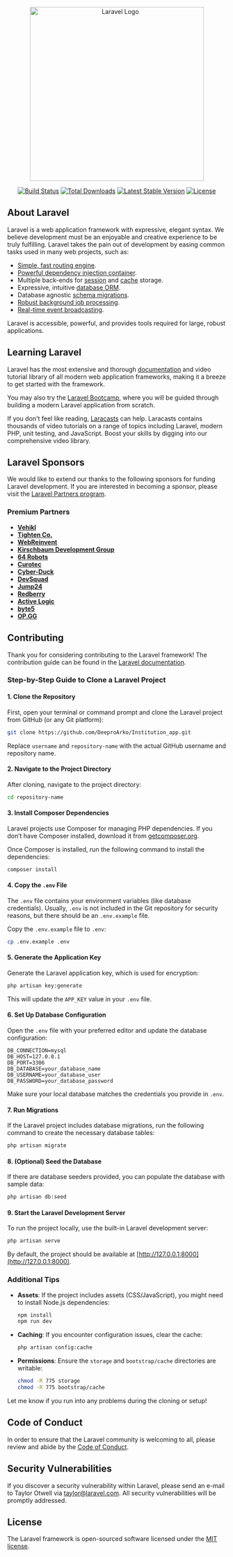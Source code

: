 <p align="center"><a href="https://laravel.com" target="_blank"><img src="https://raw.githubusercontent.com/laravel/art/master/logo-lockup/5%20SVG/2%20CMYK/1%20Full%20Color/laravel-logolockup-cmyk-red.svg" width="400" alt="Laravel Logo"></a></p>

<p align="center">
<a href="https://github.com/laravel/framework/actions"><img src="https://github.com/laravel/framework/workflows/tests/badge.svg" alt="Build Status"></a>
<a href="https://packagist.org/packages/laravel/framework"><img src="https://img.shields.io/packagist/dt/laravel/framework" alt="Total Downloads"></a>
<a href="https://packagist.org/packages/laravel/framework"><img src="https://img.shields.io/packagist/v/laravel/framework" alt="Latest Stable Version"></a>
<a href="https://packagist.org/packages/laravel/framework"><img src="https://img.shields.io/packagist/l/laravel/framework" alt="License"></a>
</p>

## About Laravel

Laravel is a web application framework with expressive, elegant syntax. We believe development must be an enjoyable and creative experience to be truly fulfilling. Laravel takes the pain out of development by easing common tasks used in many web projects, such as:

- [Simple, fast routing engine](https://laravel.com/docs/routing).
- [Powerful dependency injection container](https://laravel.com/docs/container).
- Multiple back-ends for [session](https://laravel.com/docs/session) and [cache](https://laravel.com/docs/cache) storage.
- Expressive, intuitive [database ORM](https://laravel.com/docs/eloquent).
- Database agnostic [schema migrations](https://laravel.com/docs/migrations).
- [Robust background job processing](https://laravel.com/docs/queues).
- [Real-time event broadcasting](https://laravel.com/docs/broadcasting).

Laravel is accessible, powerful, and provides tools required for large, robust applications.

## Learning Laravel

Laravel has the most extensive and thorough [documentation](https://laravel.com/docs) and video tutorial library of all modern web application frameworks, making it a breeze to get started with the framework.

You may also try the [Laravel Bootcamp](https://bootcamp.laravel.com), where you will be guided through building a modern Laravel application from scratch.

If you don't feel like reading, [Laracasts](https://laracasts.com) can help. Laracasts contains thousands of video tutorials on a range of topics including Laravel, modern PHP, unit testing, and JavaScript. Boost your skills by digging into our comprehensive video library.

## Laravel Sponsors

We would like to extend our thanks to the following sponsors for funding Laravel development. If you are interested in becoming a sponsor, please visit the [Laravel Partners program](https://partners.laravel.com).

### Premium Partners

- **[Vehikl](https://vehikl.com/)**
- **[Tighten Co.](https://tighten.co)**
- **[WebReinvent](https://webreinvent.com/)**
- **[Kirschbaum Development Group](https://kirschbaumdevelopment.com)**
- **[64 Robots](https://64robots.com)**
- **[Curotec](https://www.curotec.com/services/technologies/laravel/)**
- **[Cyber-Duck](https://cyber-duck.co.uk)**
- **[DevSquad](https://devsquad.com/hire-laravel-developers)**
- **[Jump24](https://jump24.co.uk)**
- **[Redberry](https://redberry.international/laravel/)**
- **[Active Logic](https://activelogic.com)**
- **[byte5](https://byte5.de)**
- **[OP.GG](https://op.gg)**

## Contributing

Thank you for considering contributing to the Laravel framework! The contribution guide can be found in the [Laravel documentation](https://laravel.com/docs/contributions).


### Step-by-Step Guide to Clone a Laravel Project

#### 1. **Clone the Repository**
First, open your terminal or command prompt and clone the Laravel project from GitHub (or any Git platform):

```bash
git clone https://github.com/DeeproArko/Institution_app.git
```

Replace `username` and `repository-name` with the actual GitHub username and repository name.

#### 2. **Navigate to the Project Directory**
After cloning, navigate to the project directory:

```bash
cd repository-name
```

#### 3. **Install Composer Dependencies**
Laravel projects use Composer for managing PHP dependencies. If you don’t have Composer installed, download it from [getcomposer.org](https://getcomposer.org/).

Once Composer is installed, run the following command to install the dependencies:

```bash
composer install
```

#### 4. **Copy the `.env` File**
The `.env` file contains your environment variables (like database credentials). Usually, `.env` is not included in the Git repository for security reasons, but there should be an `.env.example` file.

Copy the `.env.example` file to `.env`:

```bash
cp .env.example .env
```

#### 5. **Generate the Application Key**
Generate the Laravel application key, which is used for encryption:

```bash
php artisan key:generate
```

This will update the `APP_KEY` value in your `.env` file.

#### 6. **Set Up Database Configuration**
Open the `.env` file with your preferred editor and update the database configuration:

```dotenv
DB_CONNECTION=mysql
DB_HOST=127.0.0.1
DB_PORT=3306
DB_DATABASE=your_database_name
DB_USERNAME=your_database_user
DB_PASSWORD=your_database_password
```

Make sure your local database matches the credentials you provide in `.env`.

#### 7. **Run Migrations**
If the Laravel project includes database migrations, run the following command to create the necessary database tables:

```bash
php artisan migrate
```

#### 8. **(Optional) Seed the Database**
If there are database seeders provided, you can populate the database with sample data:

```bash
php artisan db:seed
```

#### 9. **Start the Laravel Development Server**
To run the project locally, use the built-in Laravel development server:

```bash
php artisan serve
```

By default, the project should be available at [http://127.0.0.1:8000](http://127.0.0.1:8000).

### Additional Tips

- **Assets**: If the project includes assets (CSS/JavaScript), you might need to install Node.js dependencies:

  ```bash
  npm install
  npm run dev
  ```

- **Caching**: If you encounter configuration issues, clear the cache:

  ```bash
  php artisan config:cache
  ```

- **Permissions**: Ensure the `storage` and `bootstrap/cache` directories are writable:

  ```bash
  chmod -R 775 storage
  chmod -R 775 bootstrap/cache
  ```

Let me know if you run into any problems during the cloning or setup!

## Code of Conduct

In order to ensure that the Laravel community is welcoming to all, please review and abide by the [Code of Conduct](https://laravel.com/docs/contributions#code-of-conduct).

## Security Vulnerabilities

If you discover a security vulnerability within Laravel, please send an e-mail to Taylor Otwell via [taylor@laravel.com](mailto:taylor@laravel.com). All security vulnerabilities will be promptly addressed.

## License

The Laravel framework is open-sourced software licensed under the [MIT license](https://opensource.org/licenses/MIT).
